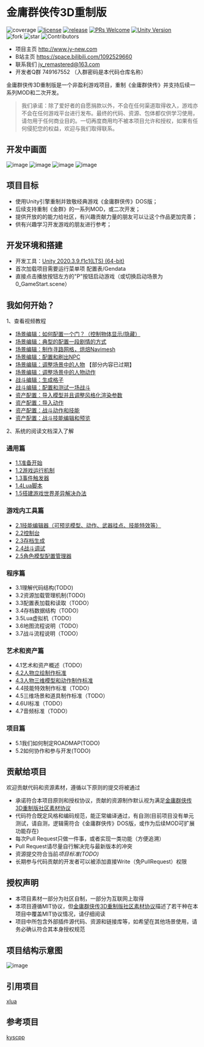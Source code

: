 # 金庸群侠传3D重制版

![coverage](https://img.shields.io/badge/coverage-80%25-yellowgreen)
[![license](https://img.shields.io/badge/license-MIT%2B%E9%87%91%E7%BE%A4%E7%A4%BE%E5%8C%BA%E5%8D%8F%E8%AE%AE-blue)](https://github.com/jynew/jynew/blob/main/LICENSE)
[![release](https://img.shields.io/badge/release-v0.1%20inner-brightgreen)](https://github.com/jynew/jynew/releases)
[![PRs Welcome](https://img.shields.io/badge/PRs-welcome-blue.svg)](https://github.com/jynew/jynew/pulls)
[![Unity Version](https://img.shields.io/badge/unity-2020.3.9.f1c1-blue)](https://unity.cn/releases/lts/2020) <br>
![fork](https://img.shields.io/github/forks/jynew/jynew?style=social)
![star](https://img.shields.io/github/stars/jynew/jynew?style=social)
![Contributors](https://img.shields.io/github/contributors-anon/jynew/jynew) 


* 项目主页 http://www.jy-new.com
* B站主页 https://space.bilibili.com/1092529660
* 联系我们 jy_remastered@163.com
* 开发者Q群 749167552 （入群密码是本代码仓库名称）

金庸群侠传3D重制版是一个非盈利游戏项目，重制《金庸群侠传》并支持后续一系列MOD和二次开发。

> 我们承诺：除了爱好者的自愿捐款以外，不会在任何渠道取得收入，游戏亦不会在任何游戏平台进行发布。最终的代码、资源、包体都仅供学习使用，请勿用于任何商业目的。一切再度商用均不被本项目允许和授权，如果有任何侵犯您的权益，欢迎与我们取得联系。

## 开发中画面

![image](https://user-images.githubusercontent.com/7448857/118384457-aa81f700-b638-11eb-972b-810a88040939.png)
![image](https://user-images.githubusercontent.com/7448857/118384458-b2419b80-b638-11eb-8411-8822289759b4.png)
![image](https://user-images.githubusercontent.com/7448857/118384459-b53c8c00-b638-11eb-8a83-80228747067f.png)
![image](https://user-images.githubusercontent.com/7448857/118384466-b968a980-b638-11eb-89b3-11aec9ee8bd2.png)

## 项目目标

* 使用Unity引擎重制并致敬经典游戏《金庸群侠传》DOS版；
* 后续支持重制《金群》的一系列MOD，或二次开发；
* 提供开放的的能力给社区，有兴趣贡献力量的朋友可以让这个作品更加完善；
* 供有兴趣学习开发游戏的朋友进行参考；

## 开发环境和搭建

* 开发工具：[Unity 2020.3.9.f1c1(LTS) (64-bit)](https://unity.cn/releases/lts/2020)
* 首次加载项目需要运行菜单项 配置表/Gendata
* 直接点击播放按钮左方的"P"按钮启动游戏（或切换启动场景为0_GameStart.scene）

## 我如何开始？

1、查看视频教程

* [场景编辑：如何配置一个门？（控制物体显示/隐藏）](https://www.bilibili.com/video/BV1mz4y117j3?p=1)
* [场景编辑：典型的配置一段剧情的方式](https://www.bilibili.com/video/BV1mz4y117j3?p=2)
* [场景编辑：制作寻路网格，烘焙Navimesh](https://www.bilibili.com/video/BV1mz4y117j3?p=3)
* [场景编辑：配置和刷出NPC](https://www.bilibili.com/video/BV1mz4y117j3?p=4)
* [场景编辑：调整场景中的人物](https://www.bilibili.com/video/BV1mz4y117j3?p=6)  【部分内容已过期】
* [场景编辑：调整场景中的人物动作](https://www.bilibili.com/video/BV1mz4y117j3?p=13)
* [战斗编辑：生成格子](https://www.bilibili.com/video/BV1mz4y117j3?p=7)
* [战斗编辑：配置和测试一场战斗](https://www.bilibili.com/video/BV1mz4y117j3?p=8)
* [资产配置：导入模型并且调整风格化渲染参数](https://www.bilibili.com/video/BV1mz4y117j3?p=5)
* [资产配置：导入动作](https://www.bilibili.com/video/BV1mz4y117j3?p=9)
* [资产配置：战斗动作和技能](https://www.bilibili.com/video/BV1mz4y117j3?p=11)
* [资产配置：战斗技能编辑和预览](https://www.bilibili.com/video/BV1mz4y117j3?p=12)


2、系统的阅读文档深入了解

### 通用篇
* [1.1准备开始](https://github.com/jynew/jynew/wiki/1.1%E5%87%86%E5%A4%87%E5%BC%80%E5%A7%8B)
* [1.2游戏运行机制](https://github.com/jynew/jynew/wiki/1.2%E6%B8%B8%E6%88%8F%E8%BF%90%E8%A1%8C%E6%9C%BA%E5%88%B6)
* [1.3事件触发器](https://github.com/jynew/jynew/wiki/1.3%E4%BA%8B%E4%BB%B6%E8%A7%A6%E5%8F%91%E5%99%A8)
* [1.4Lua脚本](https://github.com/jynew/jynew/wiki/1.4Lua%E8%84%9A%E6%9C%AC)
* [1.5搭建游戏世界差异解决办法](https://github.com/jynew/jynew/wiki/1.5%E6%90%AD%E5%BB%BA%E6%B8%B8%E6%88%8F%E4%B8%96%E7%95%8C%E5%B7%AE%E5%BC%82%E8%A7%A3%E5%86%B3%E5%8A%9E%E6%B3%95)

### 游戏内工具篇
* [2.1技能编辑器（可预览模型、动作、武器挂点、技能特效等）](https://github.com/jynew/jynew/wiki/2.1%E6%8A%80%E8%83%BD%E7%BC%96%E8%BE%91%E5%99%A8)
* [2.2控制台](https://github.com/jynew/jynew/wiki/2.2%E6%8E%A7%E5%88%B6%E5%8F%B0)
* [2.3存档生成](https://github.com/jynew/jynew/wiki/2.3%E5%AD%98%E6%A1%A3%E7%94%9F%E6%88%90)
* [2.4战斗调试](https://github.com/jynew/jynew/wiki/2.4%E6%88%98%E6%96%97%E8%B0%83%E8%AF%95)
* [2.5角色模型配置管理器](https://github.com/jynew/jynew/wiki/2.5%E8%A7%92%E8%89%B2%E6%A8%A1%E5%9E%8B%E9%85%8D%E7%BD%AE%E7%AE%A1%E7%90%86%E5%99%A8)

### 程序篇
* 3.1理解代码结构(TODO)
* 3.2资源加载管理机制(TODO)
* 3.3配置表加载和读取（TODO）
* 3.4存档数据结构（TODO）
* 3.5Lua虚拟机（TODO）
* 3.6地图流程说明（TODO）
* 3.7战斗流程说明（TODO）

### 艺术和资产篇
* 4.1艺术和资产概述（TODO）
* [4.2人物立绘制作标准](https://github.com/jynew/jynew/wiki/4.2%E4%BA%BA%E7%89%A9%E7%AB%8B%E7%BB%98%E5%88%B6%E4%BD%9C%E6%A0%87%E5%87%86)
* [4.3人物三维模型和动作制作标准](https://github.com/jynew/jynew/wiki/4.3%E4%BA%BA%E7%89%A9%E5%8A%A8%E4%BD%9C%E5%88%B6%E4%BD%9C%E6%A0%87%E5%87%86)
* 4.4技能特效制作标准（TODO）
* 4.5三维场景和道具制作标准（TODO）
* 4.6UI标准（TODO）
* 4.7音频标准（TODO）

### 项目篇
* 5.1我们如何制定ROADMAP(TODO)
* 5.2如何协作和参与开发(TODO)

## 贡献给项目

欢迎贡献代码和资源素材，遵循以下原则的提交将被通过

* 承诺符合本项目原则和授权协议，贡献的资源制作默认视为满足[金庸群侠传3D重制版社区素材协议](https://github.com/jynew/jynew/tree/main/COMMUNITY_LICENSE_FOR_JYX2)
* 代码符合既定风格和编码规范，能正常编译通过，有自测(目前项目没有单元测试，请自测，逻辑需符合《金庸群侠传》DOS版，或作为后续MOD可扩展功能存在)
* 每次Pull Request只做一件事，或者实现一类功能（方便追溯）
* Pull Request请尽量自行解决完与最新版本的冲突
* 资源提交符合当前*项目标准(TODO)*
* 长期参与代码贡献的开发者可以被添加直接Write（免PullRequest）权限

## 授权声明

* 本项目素材一部分为社区自制，一部分为互联网上取得
* 本项目遵循MIT协议，但[金庸群侠传3D重制版社区素材协议](https://github.com/jynew/jynew/tree/main/COMMUNITY_LICENSE_FOR_JYX2)描述了若干种在本项目中覆盖MIT协议情况，请仔细阅读
* 项目中所包含外部插件源代码、资源和链接库等，如希望在其他场景使用，请务必确认符合其本身授权规范


## 项目结构示意图

![image](https://user-images.githubusercontent.com/7448857/118384406-5b3bc680-b638-11eb-9186-8888b90bcc35.png)


## 引用项目

[xlua](https://github.com/Tencent/xLua)

## 参考项目

[kyscpp](https://github.com/scarsty/kys-cpp)
